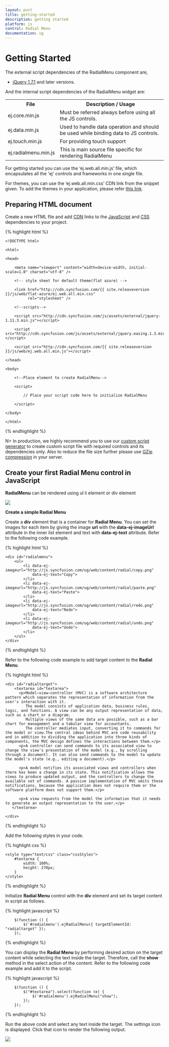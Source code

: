 ```yaml
---
layout: post
title: getting-started
description: getting started
platform: js
control: Radial Menu
documentation: ug
---
```


# Getting Started

The external script dependencies of the RadialMenu component are,

* [jQuery 1.7.1](http://jquery.com/) and later versions.

And the internal script dependencies of the RadialMenu widget are:

<table>
	<tr>
		<th>File </th>
		<th>Description / Usage </th>
	</tr>
	<tr>
		<td>ej.core.min.js</td>
		<td>Must be referred always before using all the JS controls.</td>
	</tr>
	<tr>
		<td>ej.data.min.js</td>
		<td>Used to handle data operation and should be used while binding data to JS controls.</td>
	</tr>
	<tr>
		<td>ej.touch.min.js</td>
		<td>For providing touch support</td>
	</tr>
	<tr>
		<td>ej.radialmenu.min.js</td>
		<td>This is main source file specific for rendering RadialMenu</td>
	</tr>
</table>

For getting started you can use the ‘ej.web.all.min.js’ file, which encapsulates all the 'ej' controls and frameworks in one single file.<br/> 

For themes, you can use the ‘ej.web.all.min.css’ CDN link from the snippet given. To add the themes in your application, please refer [this link](http://help.syncfusion.com/js/theming-in-essential-javascript-components#adding-specific-theme-to-your-application).


## Preparing HTML document

Create a new HTML file and add [CDN](http://help.syncfusion.com/js/cdn) links to the [JavaScript](http://help.syncfusion.com/js/dependencies) and [CSS](http://help.syncfusion.com/js/theming-in-essential-javascript-components) dependencies to your project.

{% highlight html %}

    <!DOCTYPE html>

    <html>

    <head>

        <meta name="viewport" content="width=device-width, initial-scale=1.0" charset="utf-8" />

        <!-- style sheet for default theme(flat azure) -->

        <link href="http://cdn.syncfusion.com/{{ site.releaseversion }}/js/web/flat-azure/ej.web.all.min.css"
              rel="stylesheet" />

        <!--scripts-->

        <script src="http://cdn.syncfusion.com/js/assets/external/jquery-1.11.3.min.js"></script>

        <script src="http://cdn.syncfusion.com/js/assets/external/jquery.easing.1.3.min.js"></script>

        <script src="http://cdn.syncfusion.com/{{ site.releaseversion }}/js/web/ej.web.all.min.js"></script>

    </head>

    <body>

        <!--Place element to create RadialMenu-->

        <script>

            // Place your script code here to initialize RadialMenu

        </script>

    </body>

    </html>

{% endhighlight %}

 N>  In production, we highly recommend you to use our [custom script generator](http://help.syncfusion.com/js/include-only-the-needed-widgets#) to create custom script file with required controls and its dependencies only. Also to reduce the file size further please use [GZip compression](https://developers.google.com/web/fundamentals/performance/optimizing-content-efficiency/optimize-encoding-and-transfer?hl=en#text-compression-with-gzip) in your server. 

## Create your first Radial Menu control in JavaScript

**RadialMenu** can be rendered using ul li element or div element      

![](getting-started_images\getting-started_img1.png)

**Create a simple Radial Menu**


Create a **div** element that is a container for **Radial Menu**. You can set the images for each item by giving the image **url** with the **data-ej-imageUrl** attribute in the inner list element and text with **data-ej-text** attribute. Refer to the following code example.



{% highlight html %}

    <div id="radialmenu">
        <ul>
            <li data-ej-imageurl="http://js.syncfusion.com/ug/web/content/radial/copy.png"
                data-ej-text="Copy">
            </li>
            <li data-ej-imageurl="http://js.syncfusion.com/ug/web/content/radial/paste.png"
                data-ej-text="Paste">
            </li>
            <li data-ej-imageurl="http://js.syncfusion.com/ug/web/content/radial/redo.png"
                data-ej-text="Redo">
            </li>
            <li data-ej-imageurl="http://js.syncfusion.com/ug/web/content/radial/undo.png"
                data-ej-text="Undo">
            </li>
        </ul>
    </div>


{% endhighlight %}



Refer to the following code example to add target content to the **Radial Menu**.



{% highlight html %}


    <div id="radialtarget">
        <textarea id="textarea">
          <p>Model–view–controller (MVC) is a software architecture pattern which separates the representation of information from the user's interaction with it.
             The model consists of application data, business rules, logic, and functions. A view can be any output representation of data, such as a chart or a diagram.
             Multiple views of the same data are possible, such as a bar chart for management and a tabular view for accountants.
             The controller mediates input, converting it to commands for the model or view.The central ideas behind MVC are code reusability and in addition to dividing the application into three kinds of components, the MVC design defines the interactions between them.</p>
          <p>A controller can send commands to its associated view to change the view's presentation of the model (e.g., by scrolling through a document). It can also send commands to the model to update the model's state (e.g., editing a document).</p>

          <p>A model notifies its associated views and controllers when there has been a change in its state. This notification allows the views to produce updated output, and the controllers to change the available set of commands. A passive implementation of MVC omits these notifications, because the application does not require them or the software platform does not support them.</p>

          <p>A view requests from the model the information that it needs to generate an output representation to the user.</p>
       </textarea>
    
    </div>

{% endhighlight %}

Add the following styles in your code.
    
{% highlight css %}

    <style type="text/css" class="cssStyles">
        #textarea {
            width: 100%;
            height: 270px;
        }
    </style>


{% endhighlight %}



Initialize **Radial Menu** control with the **div** element and set its target content in script as follows.



{% highlight javascript %}
  
        $(function () {
            $('#radialmenu').ejRadialMenu({ targetElementId: "radialtarget" });
        });

{% endhighlight %}



You can display the **Radial Menu** by performing desired action on the target content while selecting the text inside the target. Therefore, call the **show** method in the select action of the content. Refer to the following code example and add it to the script.



{% highlight javascript %}

        $(function () {
            $("#textarea").select(function (e) {
                $('#radialmenu').ejRadialMenu("show");
            });
        });

{% endhighlight %}



Run the above code and select any text inside the target. The settings icon is displayed. Click that icon to render the following output.



![](getting-started_images\getting-started_img2.png)

